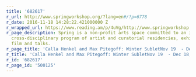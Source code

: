 ```yaml
---
title: '682617'
r_url: http://www.springworkshop.org/?lang=en#/?p=6778
r_date: 2016-11-18 14:28:22.421000000 Z
r_wrapped_url: https://www.reading.am/p/4uVg/http://www.springworkshop.org/?lang=en#/?p=6778
r_page_description: Spring is a non-profit arts space committed to an international
  cross-disciplinary program of artist and curatorial residencies, exhibitions, music,
  film and talks.
r_page_title: 'Calla Henkel and Max Pitegoff: Winter SubletNov 19  - Dec 18, 2016'
r_title: 'Calla Henkel and Max Pitegoff: Winter SubletNov 19  - Dec 18, 2016'
r_id: '682617'
r_page_id: '500125'
---
```


